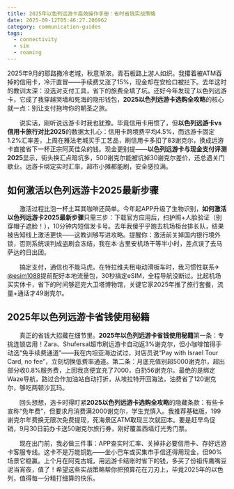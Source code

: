 ```yaml
---
title: 2025年以色列远游卡高效操作手册：省时省钱实战策略
date: 2025-09-12T05:46:27.206962
category: communication-guides
tags:
  - connectivity
  - sim
  - roaming
---
```


2025年9月的耶路撒冷老城，秋意渐浓，青石板路上游人如织。我攥着被ATM吞掉的信用卡，冷汗直冒——手续费又涨了15%，现金却在安检口被拦下。去年这时的教训太深：没选对支付工具，省下的旅费全填了坑。还好今年发现了以色列远游卡，它成了我穿越哭墙和死海的隐形钱包，**2025以色列远游卡选购全攻略**的核心就一点：别让支付拖垮你的朝圣之旅。

　　说实话，刚听说远游卡时我也犹豫。毕竟信用卡用惯了，但**以色列远游卡vs信用卡旅行对比2025**的数据太扎心：信用卡跨境费平均4.5%，而远游卡固定1.2%汇率差，上周在雅法老城买手工艺品，刷信用卡多扣了83谢克尔，换成远游卡直接省下一杯正宗阿芙佳朵的钱。现金更别提——**以色列远游卡与现金支付评测2025**显示，街头换汇点暗坑多，500谢克尔能被坑掉30谢克尔差价，还总遇关门歇业。远游卡绑定实时汇率，超市小摊都能刷，安全感拉满。

## 如何激活以色列远游卡2025最新步骤

　　激活过程比泡一杯土耳其咖啡还简单。今年起APP升级了生物识别，**如何激活以色列远游卡2025最新步骤**只需三步：下载官方应用后，扫护照+人脸验证（别穿帽子遮脸！），10分钟内短信发卡号。去年我傻乎乎跑去机场柜台排长队，结果被告知线上激活更快——这教训够写进攻略。提醒你：激活前关掉国内银行境外锁，否则系统误判成盗刷会冻结，我在本·古里安机场干等半小时，差点误了去马萨达的日出团。

　　搞定支付，通信也不能马虎。在特拉维夫租电动滑板车时，我习惯性联系✈[@esim1088](https://t.me/s/esim1088)提前配好本地流量包，30秒搞定eSIM，全程导航没断过。比起机场买实体卡，省下的时间够逛完大卫塔博物馆，关键它家2025年推了旅行套餐，流量+通话才49谢克尔。

## 2025年以色列远游卡省钱使用秘籍

　　真正的省钱大招藏在细节里。**2025年以色列远游卡省钱使用秘籍**第一条：专挑连锁店用！Zara、Shufersal超市刷远游卡自动返3%谢克尔，但小咖啡馆得手动选“免手续费通道”——我在内坦亚海边试过，对店员说“Pay with Israel Tour Card, no fee”，立刻切换低费率通道。第二条：月底充值别超5000谢克尔，超出部分收0.8%服务费，上回我贪便宜充了7000，白扔56谢克尔。最绝的是绑定Waze导航，路过合作加油站自动打折，从埃拉特开回海法，油费省了120谢克尔，够吃两顿沙瓦玛。

　　回头想想，选卡时得盯紧**2025以色列远游卡选购全攻略**的隐藏条款：有些卡宣称“免年费”，但要求月消费满2000谢克尔，学生党慎入。我推荐基础版，199谢克尔年费换无限次免费提现，死海景区ATM取现三次就回本。要是赶早鸟促销，9月30日前办卡送50谢克尔旅行券，刚好覆盖西墙灯光秀门票。

　　现在出门前，我必做三件事：APP查实时汇率、关掉非必要信用卡、存好远游卡客服专线。这卡不是万能钥匙——坐小巴车或买集市手信还得用现金，但90%场景它稳赢。上个月在阿克古城，用远游卡结账时省下的钱，多买了份祖传鹰嘴豆泥当宵夜，值了！希望这些实战策略帮你把预算花在刀刃上，毕竟2025年的以色列，值得每一分精打细算的快乐。